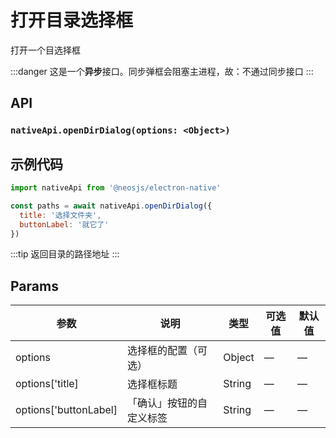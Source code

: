 # 打开目录选择框 <BadgeTip text="异步" type="green"></BadgeTip>
打开一个目选择框

:::danger
这是一个<strong>异步</strong>接口。同步弹框会阻塞主进程，故：不通过同步接口
:::

## API
### `nativeApi.openDirDialog(options: <Object>)`
### 

## 示例代码
```js
import nativeApi from '@neosjs/electron-native'

const paths = await nativeApi.openDirDialog({
  title: '选择文件夹',
  buttonLabel: '就它了'
})
```
:::tip
返回目录的路径地址
:::

## Params

| 参数  | 说明     | 类型   | 可选值     | 默认值 |
| ----- | -------- | ------ | ---------- | ------ |
| options | 选择框的配置（可选） | Object | — | —     |
| options['title] | 选择框标题 | String | — | —     |
| options['buttonLabel] | 「确认」按钮的自定义标签 | String | — | —     |

